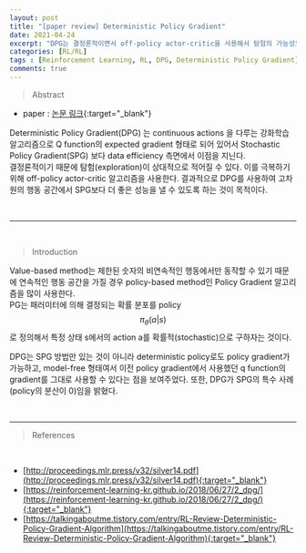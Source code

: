 ```yaml
---
layout: post
title: "[paper review] Deterministic Policy Gradient"
date: 2021-04-24
excerpt: "DPG는 결정론적이면서 off-policy actor-critic을 사용해서 탐험의 가능성도 열어놓았다."
categories: [RL/RL]
tags : [Reinforcement Learning, RL, DPG, Deterministic Policy Gradient]
comments: true
---
```


> <subtitle> Abstract </subtitle>

* paper : [논문 링크](http://proceedings.mlr.press/v32/silver14.pdf){:target="_blank"}  

Deterministic Policy Gradient(DPG) 는 continuous actions 을 다루는 강화학습 알고리즘으로 Q function의 expected gradient 형태로 되어 있어서 Stochastic Policy Gradient(SPG) 보다 data efficiency 측면에서 이점을 지닌다.  
결정론적이기 때문에 탐험(exploration)이 상대적으로 적어질 수 있다. 이를 극복하기 위해 off-policy actor-critic 알고리즘을 사용한다. 결과적으로 DPG를 사용하여 고차원의 행동 공간에서 SPG보다 더 좋은 성능을 낼 수 있도록 하는 것이 목적이다.

<br>

---

<br>

> <subtitle> Introduction </subtitle>

Value-based method는 제한된 숫자의 비연속적인 행동에서만 동작할 수 있기 때문에 연속적인 행동 공간을 가질 경우 policy-based method인 Policy Gradient 알고리즘을 많이 사용한다.  
PG는 패러미터에 의해 결정되는 확률 분포를 policy $$ \pi_{\theta}(a|s) $$로 정의해서 특정 상태 s에서의 action a를 확률적(stochastic)으로 구하자는 것이다. 

DPG는 SPG 방법만 있는 것이 아니라 deterministic policy로도 policy gradient가 가능하고, model-free 형태여서 이전 policy gradient에서 사용했던 q function의 gradient를 그대로 사용할 수 있다는 점을 보여주었다.
또한, DPG가 SPG의 특수 사례(policy의 분산이 0)임을 밝혔다.





<br>

---

> <subtitle> References </subtitle>

<br>

* [http://proceedings.mlr.press/v32/silver14.pdf](http://proceedings.mlr.press/v32/silver14.pdf){:target="_blank"}
* [https://reinforcement-learning-kr.github.io/2018/06/27/2_dpg/](https://reinforcement-learning-kr.github.io/2018/06/27/2_dpg/){:target="_blank"}
* [https://talkingaboutme.tistory.com/entry/RL-Review-Deterministic-Policy-Gradient-Algorithm](https://talkingaboutme.tistory.com/entry/RL-Review-Deterministic-Policy-Gradient-Algorithm){:target="_blank"}
